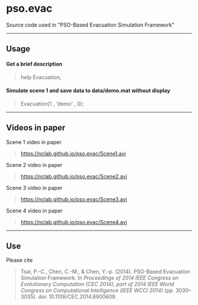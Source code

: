 pso.evac
========

Source code used in "PSO-Based Evacuation Simulation Framework"

----------

Usage
-----

#### Get a brief description

> help Evacuation;

#### Simulate scene 1 and save data to **data/demo.mat** without display

> Evacuation(1 , 'demo' , 0);

----------

Videos in paper
---------------

Scene 1 video in paper

> https://nclab.github.io/pso.evac/Scene1.avi

Scene 2 video in paper

> https://nclab.github.io/pso.evac/Scene2.avi

Scene 3 video in paper

> https://nclab.github.io/pso.evac/Scene3.avi

Scene 4 video in paper

> https://nclab.github.io/pso.evac/Scene4.avi

----------

Use
---

Please cite

> Tsai, P.-C., Chen, C.-M., & Chen, Y.-p. (2014). PSO-Based Evacuation Simulation Framework. In <i>Proceedings of 2014 IEEE Congress on Evolutionary Computation (CEC 2014), part of 2014 IEEE World Congress on Computational Intelligence (IEEE WCCI 2014)</i> (pp. 3030–3035). doi: 10.1109/CEC.2014.6900609.
